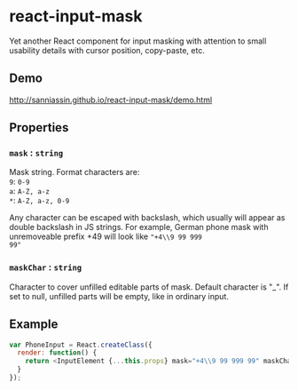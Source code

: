 # react-input-mask

Yet another React component for input masking with attention to small usability details with cursor position, copy-paste, etc.

## Demo
http://sanniassin.github.io/react-input-mask/demo.html

## Properties
### `mask` : `string`

Mask string. Format characters are:<br/>
<code>9</code>: <code>0-9</code><br/>
<code>a</code>: <code>A-Z, a-z</code><br/>
<code>*</code>: <code>A-Z, a-z, 0-9</code>

Any character can be escaped with backslash, which usually will appear as double backslash in JS strings. For example, German phone mask with unremoveable prefix +49 will look like <code>"+4\\\\9 99 999 99"</code>

### `maskChar` : `string`

Character to cover unfilled editable parts of mask. Default character is "_". If set to null, unfilled parts will be empty, like in ordinary input.

## Example
```js
var PhoneInput = React.createClass({
  render: function() {
    return <InputElement {...this.props} mask="+4\\9 99 999 99" maskChar=" "/>;
  }
});
```
